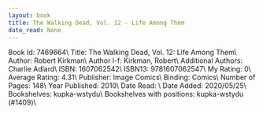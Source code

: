 ```yaml
---
layout: book
title: The Walking Dead, Vol. 12 - Life Among Them
date_read: None
---
```


Book Id: 7469664\ 
Title: The Walking Dead, Vol. 12: Life Among Them\ 
Author: Robert Kirkman\ 
Author l-f: Kirkman, Robert\ 
Additional Authors: Charlie Adlard\ 
ISBN: 1607062542\ 
ISBN13: 9781607062547\ 
My Rating: 0\ 
Average Rating: 4.31\ 
Publisher: Image Comics\ 
Binding: Comics\ 
Number of Pages: 148\ 
Year Published: 2010\ 
Date Read: \ 
Date Added: 2020/05/25\ 
Bookshelves: kupka-wstydu\ 
Bookshelves with positions: kupka-wstydu (#1409)\ 

